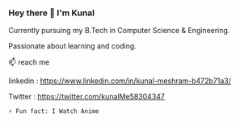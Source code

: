 ### Hey there 👋 I'm Kunal 

Currently pursuing my B.Tech in Computer Science & Engineering.

Passionate about learning and coding.

📫 reach me 


linkedin : https://www.linkedin.com/in/kunal-meshram-b472b71a3/ 


Twitter  : https://twitter.com/kunalMe58304347
 
	⚡ Fun fact: I Watch Anime 
<!--
**kunal370/kunal370** is a ✨ _special_ ✨ repository because its `README.md` (this file) appears on your GitHub profile.

Here are some ideas to get you started:

- 🔭 I’m intrested in Android Application Developement
- 🌱 I’m currently pursuing Engineering | B.Tech.
- 📫 How to reach me: meshramkunal370@gmail.com 
- ⚡ Fun fact: I'm kinda funny 
-->
